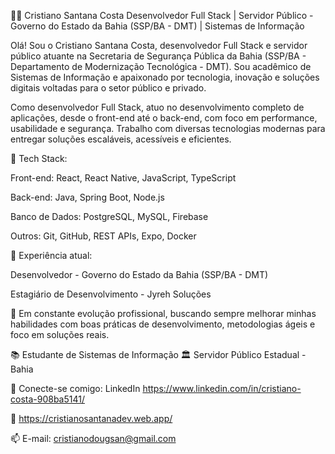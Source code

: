 👨‍💻 Cristiano Santana Costa
Desenvolvedor Full Stack | Servidor Público - Governo do Estado da Bahia (SSP/BA - DMT) | Sistemas de Informação

Olá! Sou o Cristiano Santana Costa, desenvolvedor Full Stack e servidor público atuante na Secretaria de Segurança Pública da Bahia (SSP/BA - Departamento de Modernização Tecnológica - DMT). Sou acadêmico de Sistemas de Informação e apaixonado por tecnologia, inovação e soluções digitais voltadas para o setor público e privado.

Como desenvolvedor Full Stack, atuo no desenvolvimento completo de aplicações, desde o front-end até o back-end, com foco em performance, usabilidade e segurança. Trabalho com diversas tecnologias modernas para entregar soluções escaláveis, acessíveis e eficientes.

🚀 Tech Stack:

Front-end: React, React Native, JavaScript, TypeScript

Back-end: Java, Spring Boot, Node.js

Banco de Dados: PostgreSQL, MySQL, Firebase

Outros: Git, GitHub, REST APIs, Expo, Docker

💼 Experiência atual:

Desenvolvedor - Governo do Estado da Bahia (SSP/BA - DMT)

Estagiário de Desenvolvimento - Jyreh Soluções

🧠 Em constante evolução profissional, buscando sempre melhorar minhas habilidades com boas práticas de desenvolvimento, metodologias ágeis e foco em soluções reais.

📚 Estudante de Sistemas de Informação
🏛️ Servidor Público Estadual - Bahia

🔗 Conecte-se comigo: LinkedIn https://www.linkedin.com/in/cristiano-costa-908ba5141/


🔗 https://cristianosantanadev.web.app/


📫 E-mail: cristianodougsan@gmail.com
